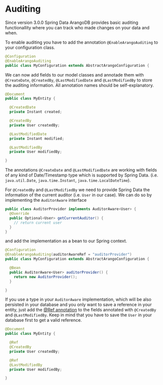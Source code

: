 <!-- don't edit here, its from https://@github.com/arangodb/spring-data.git / docs/Drivers/ -->
# Auditing

Since version 3.0.0 Spring Data ArangoDB provides basic auditing functionallity where you can track who made changes on your data and when.

To enable auditing you have to add the annotation `@EnableArangoAuditing` to your configuration class.

```Java
@Configuration
@EnableArangoAuditing
public class MyConfiguration extends AbstractArangoConfiguration {
```

We can now add fields to our model classes and annotade them with `@CreateDate`, `@CreatedBy`, `@LastModifiedDate` and `@LastModifiedBy` to store the auditing information. All annotation names should be self-explanatory.

```Java
@Document
public class MyEntity {

  @CreatedDate
  private Instant created;

  @CreatedBy
  private User createdBy;

  @LastModifiedDate
  private Instant modified;

  @LastModifiedBy
  private User modifiedBy;

}
```

The annotations `@CreateDate` and `@LastModifiedDate` are working with fields of any kind of Date/Timestamp type which is supported by Spring Data. (i.e. `java.util.Date`, `java.time.Instant`, `java.time.LocalDateTime`).

For `@CreatedBy` and `@LastModifiedBy` we need to provide Spring Data the information of the current auditor (i.e. `User` in our case). We can do so by implementing the `AuditorAware` interface

```Java
public class AuditorProvider implements AuditorAware<User> {
  @Override
  public Optional<User> getCurrentAuditor() {
    // return current user
  }
}
```

and add the implementation as a bean to our Spring context.

```Java
@Configuration
@EnableArangoAuditing(auditorAwareRef = "auditorProvider")
public class MyConfiguration extends AbstractArangoConfiguration {

  @Bean
  public AuditorAware<User> auditorProvider() {
    return new AuditorProvider();
  }

}
```

If you use a type in your `AuditorAware` implementation, which will be also persisted in your database and you only want to save a reference in your entity, just add the [@Ref annotation](Reference.md) to the fields annotated with `@CreatedBy` and `@LastModifiedBy`. Keep in mind that you have to save the `User` in your database first to get a valid reference.

```Java
@Document
public class MyEntity {

  @Ref
  @CreatedBy
  private User createdBy;

  @Ref
  @LastModifiedBy
  private User modifiedBy;

}
```
